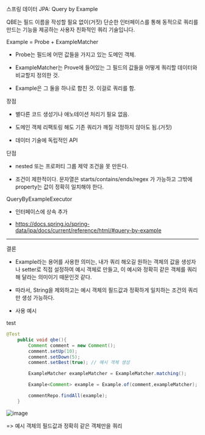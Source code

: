 스프링 데이터 JPA: Query by Example

QBE는 필드 이름을 작성할 필요 없이(거짓) 단순한 인터페이스를 통해 동적으로 쿼리를 만드는 기능을 제공하는 사용자 친화적인 쿼리 기술입니다.

Example = Probe + ExampleMatcher

- Probe는 필드에 어떤 값들을 가지고 있는 도메인 객체.

- ExampleMatcher는 Prove에 들어있는 그 필드의 값들을 어떻게 쿼리할 데이터와
비교할지 정의한 것.

- Example은 그 둘을 하나로 합친 것. 이걸로 쿼리를 함.

장점

- 별다른 코드 생성기나 애노테이션 처리기 필요 없음.

- 도메인 객체 리팩토링 해도 기존 쿼리가 깨질 걱정하지 않아도 됨.(거짓)

- 데이터 기술에 독립적인 API 

단점

- nested 또는 프로퍼티 그룹 제약 조건을 못 만든다.

- 조건이 제한적이다. 문자열은 starts/contains/ends/regex 가 가능하고 그밖에 property는 값이 정확히 일치해야 한다.

QueryByExampleExecutor

- 인터페이스에 상속 추가

- https://docs.spring.io/spring-data/jpa/docs/current/reference/html/#query-by-example

---

결론

- Example라는 용어를 사용한 의미는, 내가 쿼리 해오길 원하는 객체의 값을 생성자나 setter로 직접 설정하여 예시 객체로 만들고, 이 예시와 정확히 같은 객체를 쿼리해 달라는 의미이기 때문인것 같다.

- 따라서, String을 제외하고는 예시 객체의 필드값과 정확하게 일치하는 조건의 쿼리만 생성 가능하다.

- 사용 예시

test 

```java
@Test
    public void qbe(){
        Comment comment = new Comment();
        comment.setUp(10);
        comment.setDown(5);
        comment.setBest(true); // 예시 객체 생성

        ExampleMatcher exampleMatcher = ExampleMatcher.matching();

        Example<Comment> example = Example.of(comment,exampleMatcher);

        commentRepo.findAll(example);
    }
```

![image](https://user-images.githubusercontent.com/82703938/117404552-18496700-af45-11eb-9091-7bb1db64c22a.png)

=> 예시 객체의 필드값과 정확히 같은 객체만을 쿼리
 
